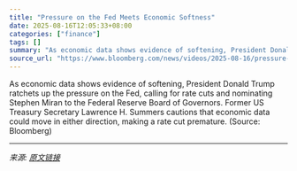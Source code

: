 ```yaml
---
title: "Pressure on the Fed Meets Economic Softness"
date: 2025-08-16T12:05:33+08:00
categories: ["finance"]
tags: []
summary: "As economic data shows evidence of softening, President Donald Trump ratchets up the pressure on the Fed, calling for rate cuts and nominating Stephen Miran to the Federal Reserve Board of Governors. "
source_url: "https://www.bloomberg.com/news/videos/2025-08-16/pressure-on-the-fed-meets-economic-softness-video"
---
```


As economic data shows evidence of softening, President Donald Trump ratchets up the pressure on the Fed, calling for rate cuts and nominating Stephen Miran to the Federal Reserve Board of Governors. Former US Treasury Secretary Lawrence H. Summers cautions that economic data could move in either direction, making a rate cut premature. (Source: Bloomberg)

---

*来源: [原文链接](https://www.bloomberg.com/news/videos/2025-08-16/pressure-on-the-fed-meets-economic-softness-video)*
